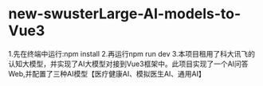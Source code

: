 # new-swusterLarge-AI-models-to-Vue3
1.先在终端中运行:npm install
2.再运行npm run dev
3.本项目租用了科大讯飞的认知大模型，并实现了AI大模型对接到Vue3框架中。此项目实现了一个AI问答Web,并配置了三种AI模型【医疗健康AI、模拟医生AI、通用AI】
